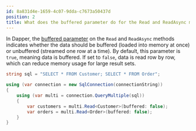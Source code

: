 ```yaml
---
id: 8a831d4e-1659-4c07-9dda-c7673a50437d
position: 2
title: What does the buffered parameter do for the Read and ReadAsync methods in Dapper?
---
```


In Dapper, the [buffered parameter](https://www.learndapper.com/misc/buffered-unbuffered) on the `Read` and `ReadAsync` methods indicates whether the data should be buffered (loaded into memory at once) or unbuffered (streamed one row at a time). By default, this parameter is `true`, meaning data is buffered. If set to `false`, data is read row by row, which can reduce memory usage for large result sets.

```csharp
string sql = "SELECT * FROM Customer; SELECT * FROM Order";

using (var connection = new SqlConnection(connectionString))
{
    using (var multi = connection.QueryMultiple(sql))
    {
        var customers = multi.Read<Customer>(buffered: false);
        var orders = multi.Read<Order>(buffered: false);
    }
}
```